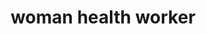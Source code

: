 ---
layout: smileys&emotion
title: woman health worker
emoji: woman_health_worker
permalink: 👩‍⚕️.html
image: assets/img/3moji/woman_health_worker.png
---